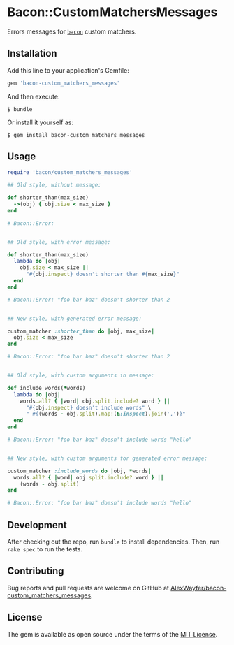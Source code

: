 # Bacon::CustomMatchersMessages

Errors messages for [`bacon`](https://github.com/chneukirchen/bacon) custom matchers.

## Installation

Add this line to your application's Gemfile:

```ruby
gem 'bacon-custom_matchers_messages'
```

And then execute:

```
$ bundle
```

Or install it yourself as:

```
$ gem install bacon-custom_matchers_messages
```

## Usage

```ruby
require 'bacon/custom_matchers_messages'

## Old style, without message:

def shorter_than(max_size)
  ->(obj) { obj.size < max_size }
end

# Bacon::Error:


## Old style, with error message:

def shorter_than(max_size)
  lambda do |obj|
    obj.size < max_size ||
      "#{obj.inspect} doesn't shorter than #{max_size}"
  end
end

# Bacon::Error: "foo bar baz" doesn't shorter than 2


## New style, with generated error message:

custom_matcher :shorter_than do |obj, max_size|
  obj.size < max_size
end

# Bacon::Error: "foo bar baz" doesn't shorter than 2


## Old style, with custom arguments in message:

def include_words(*words)
  lambda do |obj|
    words.all? { |word| obj.split.include? word } ||
      "#{obj.inspect} doesn't include words" \
      " #{(words - obj.split).map!(&:inspect).join(',')}"
  end
end

# Bacon::Error: "foo bar baz" doesn't include words "hello"


## New style, with custom arguments for generated error message:

custom_matcher :include_words do |obj, *words|
  words.all? { |word| obj.split.include? word } ||
    (words - obj.split)
end

# Bacon::Error: "foo bar baz" doesn't include words "hello"
```

## Development

After checking out the repo, run `bundle` to install dependencies. Then, run `rake spec` to run the tests.

## Contributing

Bug reports and pull requests are welcome on GitHub at [AlexWayfer/bacon-custom_matchers_messages](https://github.com/AlexWayfer/bacon-custom_matchers_messages).

## License

The gem is available as open source under the terms of the [MIT License](http://opensource.org/licenses/MIT).
